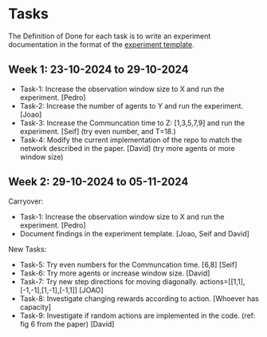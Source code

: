 # Tasks

The Definition of Done for each task is to write an experiment documentation in the format of the [experiment template](./experiments/experiement_template.md).

## Week 1: 23-10-2024 to 29-10-2024

- Task-1: Increase the observation window size to X and run the experiment. [Pedro]
- Task-2: Increase the number of agents to Y and run the experiment. [Joao]
- Task-3: Increase the Communcation time to Z: [1,3,5,7,9] and run the experiment. [Seif] (try even number, and T=18.)
- Task-4: Modify the current implementation of the repo to match the network described in the paper. [David] (try more agents or more window size)


## Week 2: 29-10-2024 to 05-11-2024
Carryover:
- Task-1: Increase the observation window size to X and run the experiment. [Pedro]
- Document findings in the experiment template. [Joao, Seif and David]
  
New Tasks:
- Task-5: Try even numbers for the Communcation time. [6,8] [Seif]
- Task-6: Try more agents or increase window size. [David]
- Task-7: Try new step directions for moving diagonally. actions=[[1,1],[-1,-1],[1,-1],[-1,1]] [JOAO]
- Task-8: Investigate changing rewards according to action. [Whoever has capacity]
- Task-9: Investigate if random actions are implemented in the code. (ref: fig 6 from the paper) [David]